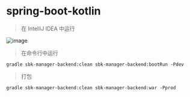 # spring-boot-kotlin

> 在 IntelliJ IDEA 中运行

![image](https://user-images.githubusercontent.com/8949716/27811696-91e05a3a-609b-11e7-8677-10fb316711fc.png)

> 在命令行中运行

```
gradle sbk-manager-backend:clean sbk-manager-backend:bootRun -Pdev
```
> 打包

```
gradle sbk-manager-backend:clean sbk-manager-backend:war -Pprod
```